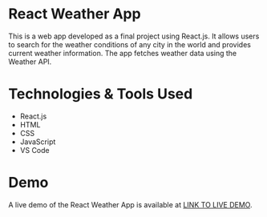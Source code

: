 # React Weather App
This is a web app developed as a final project using React.js. It allows users to search for the weather conditions of any city in the world and provides current weather information. The app fetches weather data using the Weather API.


# Technologies & Tools Used
- React.js
- HTML
- CSS
- JavaScript
- VS Code

# Demo
A live demo of the React Weather App is available at [LINK TO LIVE DEMO](https://anmit-react-weather1.netlify.app).



